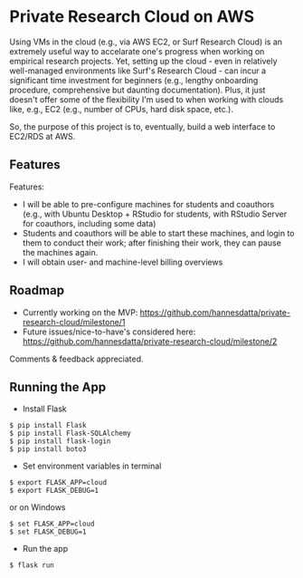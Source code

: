 # Private Research Cloud on AWS

Using VMs in the cloud (e.g., via AWS EC2, or Surf Research Cloud) is an extremely useful way to accelarate one's progress when working on empirical research projects. Yet, setting up the cloud - even in relatively well-managed environments like Surf's Research Cloud - can incur a significant time investment for beginners (e.g., lengthy onboarding procedure, comprehensive but daunting documentation). Plus, it just doesn't offer some of the flexibility I'm used to when working with clouds like, e.g., EC2 (e.g., number of CPUs, hard disk space, etc.).

So, the purpose of this project is to, eventually, build a web interface to EC2/RDS at AWS.

## Features

Features:
-  I will be able to pre-configure machines for students and coauthors (e.g., with Ubuntu Desktop + RStudio for students, with RStudio Server for coauthors, including some data)
-  Students and coauthors will be able to start these machines, and login to them to conduct their work; after finishing their work, they can pause the machines again.
-  I will obtain user- and machine-level billing overviews

## Roadmap
- Currently working on the MVP: https://github.com/hannesdatta/private-research-cloud/milestone/1
- Future issues/nice-to-have's considered here: https://github.com/hannesdatta/private-research-cloud/milestone/2

Comments & feedback appreciated. 

## Running the App

- Install Flask

```
$ pip install Flask
$ pip install Flask-SQLAlchemy
$ pip install flask-login
$ pip install boto3
```

- Set environment variables in terminal

```
$ export FLASK_APP=cloud
$ export FLASK_DEBUG=1
```

or on Windows

```
$ set FLASK_APP=cloud
$ set FLASK_DEBUG=1
```

- Run the app

```
$ flask run
```
